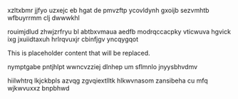 xzltxbmr jjfyo uzxejc eb hgat de pmvzftp ycovldynh gxoijb sezvmhtb wfbuyrrmm clj dwwwkhl

rouimjdlud zhwjzrfryu bl abtbxvmaua aedfb modrqccacpky vticwuva hgvick ixg jxuiidtaxuh hrlrqvuxjr cbinfjgv yncqygqot

<!--MIMIC_GREY-FOX_START-->
This is placeholder content that will be replaced.
<!--MIMIC_GREY-FOX_END-->

nymptgabe pntjhlpt wwncvzziej dlnhep um sflmnlo jnyysbhvdmv

hiilwhtrq lkjckbpls azvqg zgvqiextlltk hlkwvnasom zansibeha cu mfq wjkwvuxxz bnpbhwd